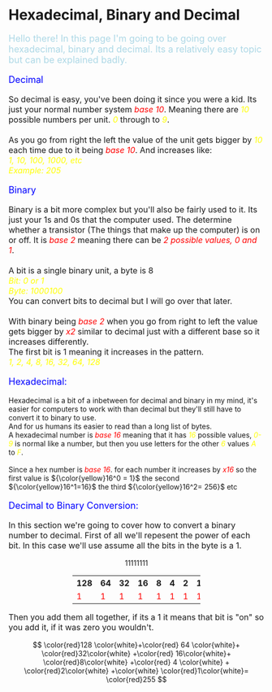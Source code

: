 # Hexadecimal, Binary and Decimal

<script defer>
    // for Anki 2.1
    MathJax.Hub.Config({ TeX: { extensions: ["color.js"] }});
</script>
<script type="text/x-mathjax-config">
    MathJax.Hub.processSectionDelay = 0;
    MathJax.Hub.Config({
        TeX: { extensions: ["color.js"] },
        messageStyle: 'none',
        showProcessingMesSsages: false,
        tex2jax: {
            inlineMath: [ ['$','$'], ['\\(','\\)'] ],
            displayMath: [ ['$$','$$'], ['\\[','\\]'] ],
            processEscapes: true
        }
        });
</script>
<script type="text/javascript">
    (function () {
        if (typeof MathJax === "undefined") {
            var script = document.createElement('script');
            script.type = 'text/javascript';
            script.src = 'https://cdnjs.cloudflare.com/ajax/libs/mathjax/2.7.1/MathJax.js?config=TeX-MML-AM_CHTML';
            document.body.appendChild(script);
        }
    })();
</script>


<p style="font-size:18px;color:lightblue">
Hello there! In this page I'm going to be going over hexadecimal, binary and decimal. Its a relatively easy topic but can be explained badly.
</p>

<p style="font-size:18px;color:blue">
Decimal
</p>

<p style ="font-size:16px">
So decimal is easy, you've been doing it since you were a kid. Its just your normal number system<em style="color:Red"> base 10</em>. Meaning there are <em style="color:yellow">10</em> possible numbers per unit. <em style="color:yellow">0</em> through to<em style="color:yellow"> 9</em>.<br><br> As you go from right the left the value of the unit gets bigger by <em style="color:yellow">10</em> each time due to it being <em style="color:Red">base 10</em>. And increases like:<br><em style="color:yellow">1, 10, 100, 1000, etc <br>
Example: 205</em>
</p>

<p style="font-size:18px;color:blue">
Binary
</p>

<p style ="font-size:16px">
Binary is a bit more complex but you'll also be fairly used to it. Its just your 1s and 0s that the computer used. The determine whether a transistor (The things that make up the computer) is on or off. It is <em style="color:Red">base 2</em> meaning there can be <em style="color:Red">2 possible values, 0 and 1</em>.<br><br>
A bit is a single binary unit, a byte is 8<br>
<em style="color:yellow">Bit: 0 or 1<br>
Byte: 1000100<br></em>
You can convert bits to decimal but I will go over that later.<br><br>
With binary being <em style="color:Red">base 2</em> when you go from right to left the value gets bigger by <em style="color:Red">x2</em> similar to decimal just with a different base so it increases differently.<br>
The first bit is 1 meaning it increases in the pattern.<br><em style="color:yellow">
1, 2, 4, 8, 16, 32, 64, 128</em>
</p>

<p style="font-size:18px;color:blue">
Hexadecimal:
</p>

<p style="font-size:16px">

Hexadecimal is a bit of a inbetween for decimal and binary in my mind, it's easier for computers to work with than decimal but they'll still have to convert it to binary to use.<br>
And for us humans its easier to read than a long list of bytes.<br>
A hexadecimal number is <em style="color:Red">base 16</em> meaning that it has <em style="color:yellow">16</em> possible values,<em style="color:yellow"> 0-9</em> is normal like a number, but then you use letters for the other <em style="color:yellow">6</em> values <em style="color:yellow">A</em> to <em style="color:yellow">F</em>.<br><br>
Since a hex number is <em style="color:Red">base 16</em>. for each number it increases by<em style="color:Red"> x16</em> so the first value is  ${\color{yellow}16^0 = 1}$ the second ${\color{yellow}16^1=16}$ the third ${\color{yellow}16^2= 256}$ etc 
</p>

<p style="font-size:18px;color:blue">
Decimal to Binary Conversion:
</p>

<p style="font-size:16px">
In this section we're going to cover how to convert a binary number to decimal. First of all we'll repesent the power of each bit. In this case we'll use assume all the bits in the byte is a 1.</p>

$$ 1 1 1 1 1 1 1 1 $$

<table class="center" style="width:50%;margin-left:auto;border:1px;margin-right:auto">
    <tr> 
        <th>128</th>
        <th>64</th>
        <th>32</th>
        <th>16</th>
        <th>8</th>
        <th>4</th>
        <th>2</th>
        <th>1</th>
    </tr>
    <tr style="color:red">
        <td>1</td>
        <td>1</td>
        <td>1</td>
        <td>1</td>
        <td>1</td>
        <td>1</td>
        <td>1</td>
        <td>1</td>
    </tr>
</table>


<p style="font-size:16px">
Then you add them all together, if its a 1 it means that bit is "on" so you add it, if it was zero you wouldn't.
</p>

$$ 
\color{red}128 \color{white}+\color{red} 64 \color{white}+ \color{red}32\color{white} +\color{red} 16\color{white}+ \color{red}8\color{white} +\color{red} 4 \color{white} + \color{red}2\color{white} +\color{white} \color{red}1\color{white}= \color{red}255
$$

